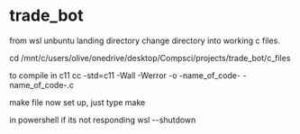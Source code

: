 # trade_bot

from wsl unbuntu landing directory change directory into working c files.

cd /mnt/c/users/olive/onedrive/desktop/Compsci/projects/trade_bot/c_files

to compile in c11
cc -std=c11 -Wall -Werror -o -name_of_code- -name_of_code-.c

make file now set up, just type make

in powershell if its not responding
wsl --shutdown
